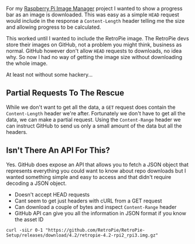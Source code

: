 
For my [Raspberry Pi Image Manager](https://github.com/moebrowne/RPi-image-manager) project I wanted 
 to show a progress bar as an image is downloaded. This was easy as a simple `HEAD` request would 
 include in the response a `Content-Length` header telling me the size and allowing progress to be 
 calculated.

This worked until I wanted to include the RetroPie image. The RetroPie devs store their images on
 GitHub, not a problem you might think, business as normal. GitHub however don't allow `HEAD` 
 requests to downloads, no idea why. So now I had no way of getting the image size without downloading
 the whole image.

At least not without some hackery...

<!-- more -->

## Partial Requests To The Rescue

While we don't want to get all the data, a `GET` request does contain the `Content-Length` header
 we're after. Fortunately we don't have to get all the data, we can make a partial request. Using the
 `Content-Range` header we can instruct GitHub to send us only a small amount of the data but all the
 headers.

## Isn't There An API For This?

Yes. GitHub does expose an API that allows you to fetch a JSON object that represents everything you
 could want to know about repo downloads but I wanted something simple and easy to access and that 
 didn't require decoding a JSON object.

- Doesn't accept HEAD requests
- Cant seem to get just headers with cURL from a GET request
- Can download a couple of bytes and inspect `Content-Range` header
- GitHub API can give you all the information in JSON format if you know the asset ID

```
curl -siLr 0-1 "https://github.com/RetroPie/RetroPie-Setup/releases/download/4.2/retropie-4.2-rpi2_rpi3.img.gz"
```
